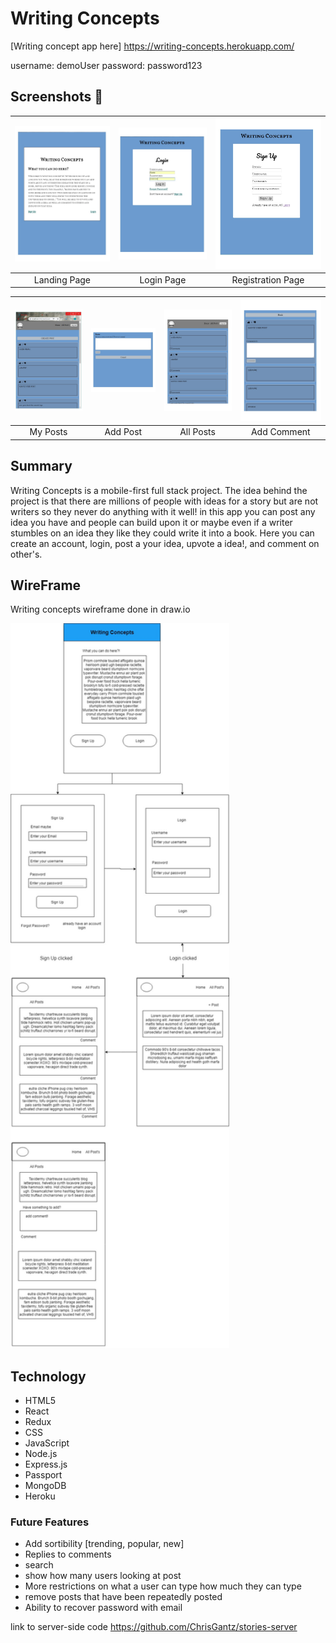 # Writing Concepts
[Writing concept app here] https://writing-concepts.herokuapp.com/

username: demoUser
password: password123

## Screenshots 📸
| <img alt="Landing Page" src="https://github.com/ChrisGantz/stories-client/blob/master/assets/landingpage.jpg" width="350"> | <img alt="Login Page" src="https://github.com/ChrisGantz/stories-client/blob/master/assets/login.jpg" width="350"> | <img alt="Registration Page" src="https://github.com/ChrisGantz/stories-client/blob/master/assets/sign-up.jpg" width="350"> |
|:---:|:---:|:---:|
| Landing Page | Login Page | Registration Page |

| <img alt="My Posts" src="https://github.com/ChrisGantz/stories-client/blob/master/assets/dashboard.jpg" width="350"> | <img alt="add Post" src="https://github.com/ChrisGantz/stories-client/blob/master/assets/postpg.jpg" width="350"> | <img alt="All Posts" src="https://github.com/ChrisGantz/stories-client/blob/master/assets/allposts.jpg" width="350"> | <img alt="comment post" src="https://github.com/ChrisGantz/stories-client/blob/master/assets/commentspg.jpg" width="350"> |
|:---:|:---:|:---:|:---:|
| My Posts | Add Post | All Posts | Add Comment |

## Summary
Writing Concepts is a mobile-first full stack project. The idea behind the project is that there are millions of people with ideas for a story but are not writers so they never do anything with it well! in this app you can post any idea you have and people can build upon it or maybe even if a writer stumbles on an idea they like they could write it into a book. Here you can create an account, login, post a your idea, upvote a idea!, and comment on other's.

## WireFrame
Writing concepts wireframe done in draw.io

<img alt="Landing Page" src="https://github.com/ChrisGantz/stories-client/blob/master/assets/WireFrameWritingConcepts.jpg" width="350">


## Technology

* HTML5
* React
* Redux
* CSS
* JavaScript
* Node.js
* Express.js
* Passport
* MongoDB
* Heroku

### Future Features
- Add sortibility [trending, popular, new]
- Replies to comments
- search
- show how many users looking at post
- More restrictions on what a user can type how much they can type
- remove posts that have been repeatedly posted
- Ability to recover password with email

link to server-side code https://github.com/ChrisGantz/stories-server
